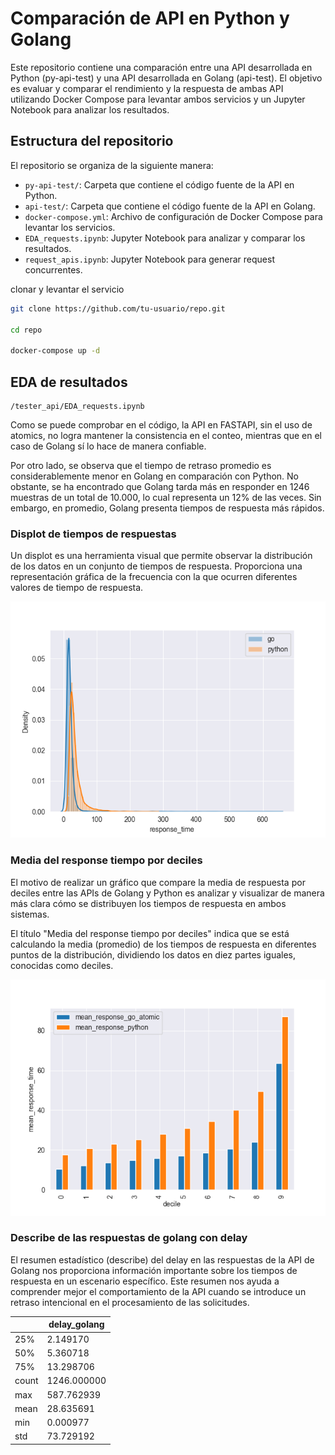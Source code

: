# Comparación de API en Python y Golang

Este repositorio contiene una comparación entre una API desarrollada en Python (py-api-test) y una API desarrollada en Golang (api-test). El objetivo es evaluar y comparar el rendimiento y la respuesta de ambas API utilizando Docker Compose para levantar ambos servicios y un Jupyter Notebook para analizar los resultados.

## Estructura del repositorio

El repositorio se organiza de la siguiente manera:

- `py-api-test/`: Carpeta que contiene el código fuente de la API en Python.
- `api-test/`: Carpeta que contiene el código fuente de la API en Golang.
- `docker-compose.yml`: Archivo de configuración de Docker Compose para levantar los servicios.
- `EDA_requests.ipynb`: Jupyter Notebook para analizar y comparar los resultados.
- `request_apis.ipynb`: Jupyter Notebook para generar request concurrentes.



clonar y levantar el servicio

```bash
git clone https://github.com/tu-usuario/repo.git

cd repo

docker-compose up -d
```

## EDA de resultados

```
/tester_api/EDA_requests.ipynb
```

Como se puede comprobar en el código, la API en FASTAPI, sin el uso de atomics, no logra mantener la consistencia en el conteo, mientras que en el caso de Golang sí lo hace de manera confiable.

Por otro lado, se observa que el tiempo de retraso promedio es considerablemente menor en Golang en comparación con Python. No obstante, se ha encontrado que Golang tarda más en responder en 1246 muestras de un total de 10.000, lo cual representa un 12% de las veces. Sin embargo, en promedio, Golang presenta tiempos de respuesta más rápidos.

### Displot de tiempos de respuestas

Un displot es una herramienta visual que permite observar la distribución de los datos en un conjunto de tiempos de respuesta. Proporciona una representación gráfica de la frecuencia con la que ocurren diferentes valores de tiempo de respuesta.

![Distplot](/tester_api/distplot.png)

### Media del response tiempo por deciles

El motivo de realizar un gráfico que compare la media de respuesta por deciles entre las APIs de Golang y Python es analizar y visualizar de manera más clara cómo se distribuyen los tiempos de respuesta en ambos sistemas.

El título "Media del response tiempo por deciles" indica que se está calculando la media (promedio) de los tiempos de respuesta en diferentes puntos de la distribución, dividiendo los datos en diez partes iguales, conocidas como deciles.

![response time by deciles](/tester_api/mean_response_time.png)

### Describe de las respuestas de golang con delay

El resumen estadístico (describe) del delay en las respuestas de la API de Golang nos proporciona información importante sobre los tiempos de respuesta en un escenario específico. Este resumen nos ayuda a comprender mejor el comportamiento de la API cuando se introduce un retraso intencional en el procesamiento de las solicitudes.

|           | delay_golang |
|-----------|--------------|
| 25%       | 2.149170     |
| 50%       | 5.360718     |
| 75%       | 13.298706    |
| count     | 1246.000000  |
| max       | 587.762939   |
| mean      | 28.635691    |
| min       | 0.000977     |
| std       | 73.729192    |
